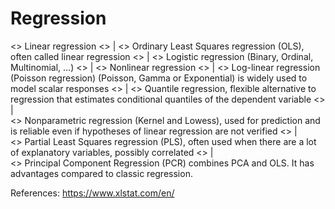# Regression

<> Linear regression <> | 
<> Ordinary Least Squares regression (OLS), often called linear regression <> | 
<> Logistic regression (Binary, Ordinal, Multinomial, …) <> | 
<> Nonlinear regression <> | 
<> Log-linear regression (Poisson regression) (Poisson, Gamma or Exponential) is widely used to model scalar responses <> | 
<> Quantile regression, flexible alternative to regression that estimates conditional quantiles of the dependent variable <> |  
<> Nonparametric regression (Kernel and Lowess), used for prediction and is reliable even if hypotheses of linear regression are not verified <> |  
<> Partial Least Squares regression (PLS), often used when there are a lot of explanatory variables, possibly correlated <> |   
<> Principal Component Regression (PCR) combines PCA and OLS. It has advantages compared to classic regression. 

References:
https://www.xlstat.com/en/
